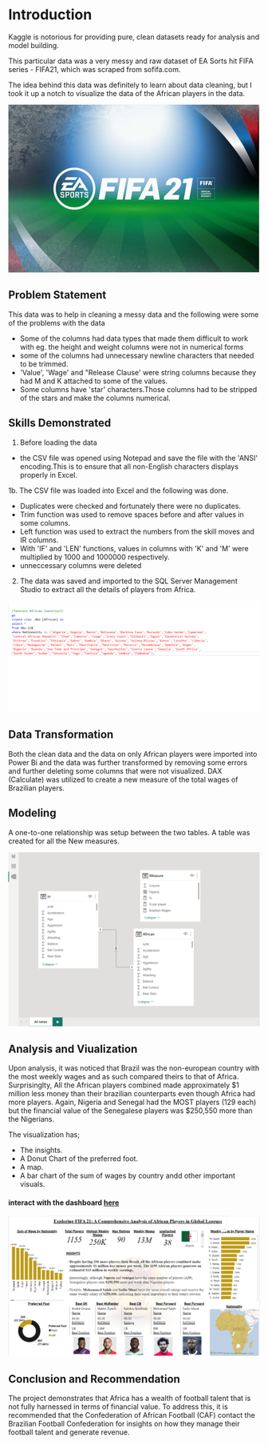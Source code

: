 # Introduction
Kaggle is notorious for providing pure, clean datasets ready for analysis and model building.

This particular data was a very messy and raw dataset of EA Sorts hit FIFA series - FIFA21, which was scraped from sofifa.com.

The idea behind this data was definitely to learn about data cleaning, but I took it up a notch to visualize the data of the African players in the data.

![alt text](https://github.com/SETHADD/Exploring-FIFA-21-A-Comprehensive-Analysis-of-African-Players-in-Global-Leagues/blob/main/FIFA-21-freezing.jpeg)

## Problem Statement
This data was to help in cleaning a messy data and the following were some of the problems with the data
 * Some of the columns had data types that made them difficult to work with eg. the height and weight columns were not in numerical forms
 * some of the columns had unnecessary newline characters that needed to be trimmed.
 * 'Value', 'Wage' and "Release Clause' were string columns because they had M and K attached to some of the values.
 * Some columns have 'star' characters.Those columns had to be stripped of the stars and make the columns numerical.

## Skills Demonstrated
1. Before loading the data
 * the CSV file was opened using Notepad and save the file with the 'ANSI' encoding.This is to ensure that all non-English characters displays properly in Excel.

  1b. The CSV file was loaded into Excel and the following was done.
 * Duplicates were checked and fortunately there were no duplicates.
 * Trim function was used to remove spaces before and after values in some columns.
 * Left function was used to extract the numbers from the skill moves and IR columns.
 * With 'IF' and 'LEN' functions, values in columns with 'K' and 'M' were multiplied by 1000 and 1000000 respectively.
 * unneccessary columns were deleted
 
2. The data was saved and imported to the SQL Server Management Studio to extract all the details of players from Africa.

![alt text](https://github.com/SETHADD/Exploring-FIFA-21-A-Comprehensive-Analysis-of-African-Players-in-Global-Leagues/blob/main/Extracting%20countries%20in%20SQL.png)

## Data Transformation
Both the clean data and the data on only African players were imported into Power Bi and the data was further transformed by removing some errors and further deleting some columns that were not visualized.
DAX (Calculate) was utilized to create a new measure of the total wages of Brazilian players.

## Modeling
A one-to-one relationship was setup between the two tables.
A table was created for all the New measures.

![alt text](https://github.com/SETHADD/Exploring-FIFA-21-A-Comprehensive-Analysis-of-African-Players-in-Global-Leagues/blob/main/Data%20model%20(power%20bi).png)

## Analysis and Viualization
Upon analysis, it was noticed that Brazil was the non-european country with the most weekly wages and as such compared theirs to that of Africa. Surprisinglty, All the African players combined made approximately $1 million less money than their brazilian counterparts even though Africa had more players.
Again, Nigeria and Senegal had the MOST players (129 each) but the financial value of the Senegalese players was $250,550 more than the Nigerians.

The visualization has;
 * The insights.
 * A Donut Chart of the preferred foot.
 * A map.
 * A bar chart of the sum of wages by country andd other important visuals.
 
 #### interact with the dashboard [here](https://app.powerbi.com/links/gJYuubAype?ctid=6e3be819-d1ec-4fcf-ad4b-9dc05351a348&pbi_source=linkShare)
 
![alt text](https://github.com/SETHADD/Exploring-FIFA-21-A-Comprehensive-Analysis-of-African-Players-in-Global-Leagues/blob/main/Power%20Bi%20Visuals.png)

## Conclusion and Recommendation

The project demonstrates that Africa has a wealth of football talent that is not fully harnessed in terms of financial value. To address this, it is recommended that the Confederation of African Football (CAF) contact the Brazilian Football Confederation for insights on how they manage their football talent and generate revenue.

